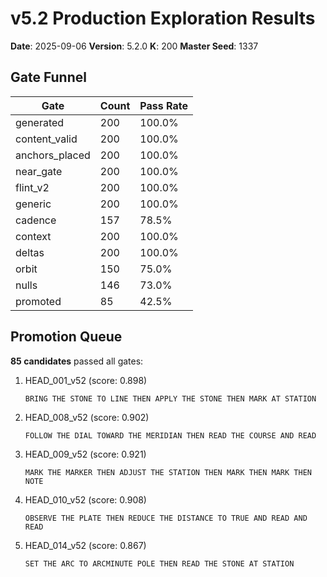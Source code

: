# v5.2 Production Exploration Results

**Date**: 2025-09-06
**Version**: 5.2.0
**K**: 200
**Master Seed**: 1337

## Gate Funnel

| Gate | Count | Pass Rate |
|------|-------|----------|
| generated | 200 | 100.0% |
| content_valid | 200 | 100.0% |
| anchors_placed | 200 | 100.0% |
| near_gate | 200 | 100.0% |
| flint_v2 | 200 | 100.0% |
| generic | 200 | 100.0% |
| cadence | 157 | 78.5% |
| context | 200 | 100.0% |
| deltas | 200 | 100.0% |
| orbit | 150 | 75.0% |
| nulls | 146 | 73.0% |
| promoted | 85 | 42.5% |

## Promotion Queue

**85 candidates** passed all gates:

1. HEAD_001_v52 (score: 0.898)
   ```
   BRING THE STONE TO LINE THEN APPLY THE STONE THEN MARK AT STATION
   ```

2. HEAD_008_v52 (score: 0.902)
   ```
   FOLLOW THE DIAL TOWARD THE MERIDIAN THEN READ THE COURSE AND READ
   ```

3. HEAD_009_v52 (score: 0.921)
   ```
   MARK THE MARKER THEN ADJUST THE STATION THEN MARK THEN MARK THEN NOTE
   ```

4. HEAD_010_v52 (score: 0.908)
   ```
   OBSERVE THE PLATE THEN REDUCE THE DISTANCE TO TRUE AND READ AND READ
   ```

5. HEAD_014_v52 (score: 0.867)
   ```
   SET THE ARC TO ARCMINUTE POLE THEN READ THE STONE AT STATION
   ```

